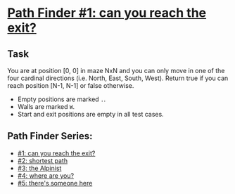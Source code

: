 # [**Path Finder #1: can you reach the exit?**](https://www.codewars.com/kata/5765870e190b1472ec0022a2)

## **Task**
You are at position [0, 0] in maze NxN and you can only move in one of the four cardinal directions (i.e. North, East, South, West). Return true if you can reach position [N-1, N-1] or false otherwise.

- Empty positions are marked ```.```.
- Walls are marked ```W```.
- Start and exit positions are empty in all test cases.

## **Path Finder Series:**
- [#1: can you reach the exit?](https://www.codewars.com/kata/5765870e190b1472ec0022a2)
- [#2: shortest path](https://www.codewars.com/kata/57658bfa28ed87ecfa00058a)
- [#3: the Alpinist](https://www.codewars.com/kata/576986639772456f6f00030c)
- [#4: where are you?](https://www.codewars.com/kata/5a0573c446d8435b8e00009f)
- [#5: there's someone here](https://www.codewars.com/kata/5a05969cba2a14e541000129)